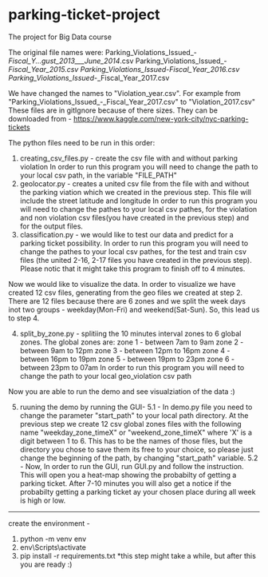 # parking-ticket-project
The project for Big Data course

The original file names were:
    Parking_Violations_Issued_-_Fiscal_Y...gust_2013___June_2014_.csv
    Parking_Violations_Issued_-_Fiscal_Year_2015.csv
    Parking_Violations_Issued_-_Fiscal_Year_2016.csv
    Parking_Violations_Issued_-_Fiscal_Year_2017.csv

We have changed the names to "Violation_year.csv". For example from "Parking_Violations_Issued_-_Fiscal_Year_2017.csv" to "Violation_2017.csv"
These files are in gitIgnore because of there sizes. They can be downloaded from -
https://www.kaggle.com/new-york-city/nyc-parking-tickets


The python files need to be run in this order:
1. creating_csv_files.py - create the csv file with and without parking violation
In order to run this program you will need to change the path to your local csv path, in the variable "FILE_PATH"
2. geolocator.py - creates a united csv file from the file with and without the parking viation which we created in the previous step. This file will include the street latitude and longitude
In order to run this program you will need to change the pathes to your local csv pathes, for the violation and non violation csv files(you have created in the previous step) and for the output files.
3. classification.py - we would like to test our data and predict for a parking ticket possibility. In order to run this program you will need to change the pathes to your local csv pathes, for the test and train csv files (the united 2-16, 2-17 files you have created in the previous step). Please notic that it might take this program to finish off to 4 minutes.

Now we would like to visualize the data. In order to visualize we have created 12 csv files, generating from the geo files we created at step 2.
There are 12 files because there are 6 zones and we split the week days inot two groups - weekday(Mon-Fri) and weekend(Sat-Sun). So, this lead us to step 4.

4. split_by_zone.py - splitiing the 10 minutes interval zones to 6 global zones.
The global zones are:
zone 1 - between 7am to 9am
zone 2 - between 9am to 12pm
zone 3 - between 12pm to 16pm
zone 4 - between 16pm to 19pm
zone 5 - between 19pm to 23pm
zone 6 - between 23pm to 07am
In order to run this program you will need to change the path to your local
geo_violation csv path

Now you are able to run the demo and see visualziation of the data :)

5. ruuning the demo by running the GUI-
    5.1 - In demo.py file you need to change the parameter "start_path" to your local path directory. At the previous step we create 12 csv global zones files with the following name "weekday_zone_timeX" or "weekend_zone_timeX" where 'X' is a digit between 1 to 6. This has to be the names of those files, but the directory you chose to save them its free to your choice, so please just change the beginning of the path, by changing "start_path" variable.
    5.2 - Now, In order to run the GUI, run GUI.py and follow the instruction.
    This will open you a heat-map showing the probabilty of getting a parking ticket. After 7-10 minutes you will also get a notice if the probabilty getting a parking ticket ay your chosen place during all week is high or low.
--------------------

create the environment -
1. python -m venv env
2. env\Scripts\activate
3. pip install -r requirements.txt
*this step might take a while, but after this you are ready :)
